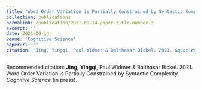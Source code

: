 ```yaml
---
title: "Word Order Variation is Partially Constrained by Syntactic Complexity"
collection: publications
permalink: /publication/2021-09-14-paper-title-number-3
excerpt: ''
date: 2021-09-14
venue: 'Cognitive Science'
paperurl: ''
citation: 'Jing, Yingqi, Paul Widmer & Balthasar Bickel. 2021. &quot;Word Order Variation is Partially Constrained by Syntactic Complexity.&quot; <i>Cognitive Science</i>. (in press)'
---
```


Recommended citation: **Jing, Yingqi**, Paul Widmer & Balthasar Bickel. 2021. Word Order Variation is Partially Constrained by Syntactic Complexity. *Cognitive Science* (in press). 

